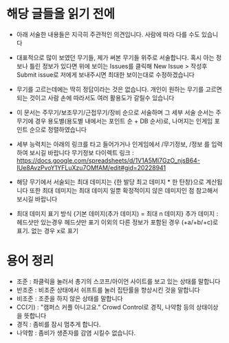 # 해당 글들을 읽기 전에

- 아래 서술한 내용들은 지극히 주관적인 의견입니다. 사람에 따라 다를 수도 있습니다

- 대표적으로 많이 보였던 무기들, 제가 써본 무기들 위주로 서술합니다. 혹시 아는 정보나 틀린 정보가 있다면
   위에 보이는 Issues를 클릭해 New Issue > 작성후 Submit issue로 저에게 보내주시면 최대한 보이는대로 수정하겠습니다
   
- 무기를 고르는데에는 딱히 정답이라는 것은 없습니다. 개인이 원하는 무기를 고르면 되는 것이고
   사람 손에 따라서도 여러 활용도가 갈릴수 있습니다
   
- 이 문서는 주무기/보조무기/근접무기/장비 순으로 서술하며 그 세부 서술 순서는
   주무기에 경우 용도별(용도별 내에서는 포인트 순 + DB 순서)로, 나머지는 인게임 포인트 순으로 정렬하였습니다

- 세부 능력치는 아래의 링크를 타고 들어가거나 인게임에서 /무기정보, /정보 를 입력하여 보시길 바랍니다
   무기정보 다이렉트 링크 : https://docs.google.com/spreadsheets/d/1V1A5MI7GzO_njsB64-IUe8AvzPvoY1YFLuXzu7OMfAM/edit#gid=20228941
   
- 해당 무기에서 서술되는 최대 데미지는 {한 발당 최고 데미지 * 한 탄창}으로 계산됩니다
   또한 최대 데미지는 최대 데미지 일뿐 확정적이지 않은 데미지인 점 참고해서 보시길 바랍니다

- 최대 데미지 표기 방식
   {기본 데미지(추가 데미지) = 최대 n 데미지}
   추가 데미지 : 헤드샷만 있는경우 헤드샷만 표기 이외의 다른 정보가 포함된 경우
   (+a/+b/+c)로 표기. 없는 경우 x로 표기

# 용어 정리
- 조준 : 좌클릭을 눌러서 총기의 스코프/아이언 사이트를 보고 있는 상태를 말합니다
- 반조준 : 비조준 상태에서 쉬프트를 눌러 집탄률을 향상시킨 것을 말합니다
- 비조준 : 조준을 하지 않은 상태를 말합니다
- CC(기) : "캠퍼스 커플 아니고요." Crowd Control로 경직, 나약함 등의 상태이상을 뜻합니다
- 경직 : 좀비를 잠시 멈추게 합니다.
- 나약함 : 좀비가 생존자를 감염 시킬수 없습니다.

